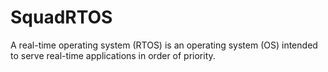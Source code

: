 # SquadRTOS
A real-time operating system (RTOS) is an operating system (OS) intended to serve real-time applications in order of priority.
